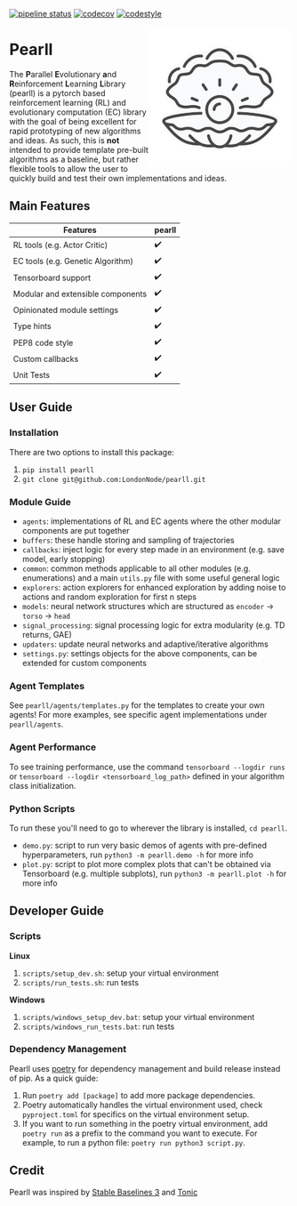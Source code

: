 [![pipeline status](https://github.com/LondonNode/Pearll/actions/workflows/ci.yaml/badge.svg)](https://github.com/LondonNode/Pearll/actions/workflows/ci.yaml)
[![codecov](https://codecov.io/gh/LondonNode/Pearll/branch/main/graph/badge.svg?token=M3OUCWYAWM)](https://codecov.io/gh/LondonNode/Pearll)
[![codestyle](https://img.shields.io/badge/code%20style-black-000000.svg)](https://github.com/psf/black)

<img src="docs/images/logo.jpg" align="right" width="50%"/>


# Pearll
The **P**arallel **E**volutionary **a**nd **R**einforcement **L**earning **L**ibrary (pearll) is a pytorch based reinforcement learning (RL) and evolutionary computation (EC) library with the goal of being excellent for rapid prototyping of new algorithms and ideas. As such, this is **not** intended to provide template pre-built algorithms as a baseline, but rather flexible tools to allow the user to quickly build and test their own implementations and ideas. 

## Main Features
| **Features**                      | **pearll** |
| ---------------------------       | ----------------------|
| RL tools (e.g. Actor Critic) | :heavy_check_mark: |
| EC tools (e.g. Genetic Algorithm)   | :heavy_check_mark: |
| Tensorboard support               | :heavy_check_mark: |
| Modular and extensible components | :heavy_check_mark: |
| Opinionated module settings       | :heavy_check_mark: |
| Type hints                        | :heavy_check_mark: |
| PEP8 code style                   | :heavy_check_mark: |
| Custom callbacks                  | :heavy_check_mark: |
| Unit Tests                        | :heavy_check_mark: |

## User Guide

### Installation
There are two options to install this package:
1. `pip install pearll`
2. `git clone git@github.com:LondonNode/pearll.git`

### Module Guide
- `agents`: implementations of RL and EC agents where the other modular components are put together
- `buffers`: these handle storing and sampling of trajectories
- `callbacks`: inject logic for every step made in an environment (e.g. save model, early stopping)
- `common`: common methods applicable to all other modules (e.g. enumerations) and a main `utils.py` file with some useful general logic
- `explorers`: action explorers for enhanced exploration by adding noise to actions and random exploration for first n steps
- `models`: neural network structures which are structured as `encoder` -> `torso` -> `head`
- `signal_processing`: signal processing logic for extra modularity (e.g. TD returns, GAE)
- `updaters`: update neural networks and adaptive/iterative algorithms
- `settings.py`: settings objects for the above components, can be extended for custom components

### Agent Templates
See `pearll/agents/templates.py` for the templates to create your own agents! 
For more examples, see specific agent implementations under `pearll/agents`.

### Agent Performance
To see training performance, use the command `tensorboard --logdir runs` or `tensorboard --logdir <tensorboard_log_path>` defined in your algorithm class initialization.

### Python Scripts
To run these you'll need to go to wherever the library is installed, `cd pearll`.

- `demo.py`: script to run very basic demos of agents with pre-defined hyperparameters, run `python3 -m pearll.demo -h` for more info
- `plot.py`: script to plot more complex plots that can't be obtained via Tensorboard (e.g. multiple subplots), run `python3 -m pearll.plot -h` for more info

## Developer Guide
### Scripts
**Linux**
1. `scripts/setup_dev.sh`: setup your virtual environment
2. `scripts/run_tests.sh`: run tests

**Windows**
1. `scripts/windows_setup_dev.bat`: setup your virtual environment
2. `scripts/windows_run_tests.bat`: run tests

### Dependency Management
Pearll uses [poetry](https://python-poetry.org/docs/basic-usage/) for dependency management and build release instead of pip. As a quick guide:
1. Run `poetry add [package]` to add more package dependencies.
2. Poetry automatically handles the virtual environment used, check `pyproject.toml` for specifics on the virtual environment setup.
3. If you want to run something in the poetry virtual environment, add `poetry run` as a prefix to the command you want to execute. For example, to run a python file: `poetry run python3 script.py`.

## Credit
Pearll was inspired by [Stable Baselines 3](https://github.com/DLR-RM/stable-baselines3) and [Tonic](https://github.com/fabiopardo/tonic)
